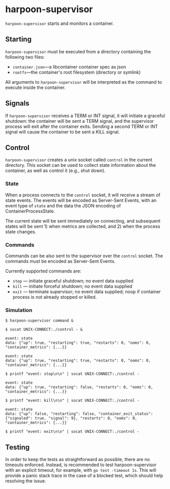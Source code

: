 # harpoon-supervisor

`harpoon-supervisor` starts and monitors a container.

## Starting

`harpoon-supervisor` must be executed from a directory containing the following
two files:

  - `container.json`—a libcontainer container spec as json
  - `rootfs`—the container's root filesystem (directory or symlink)

All arguments to `harpoon-supervisor` will be interpreted as the command to
execute inside the container.

## Signals

If `harpoon-supervisor` receives a TERM or INT signal, it will initiate a
graceful shutdown: the container will be sent a TERM signal, and the supervisor
process will exit after the container exits. Sending a second TERM or INT
signal will cause the container to be sent a KILL signal.

## Control

`harpoon-supervisor` creates a unix socket called `control` in the current
directory. This socket can be used to collect state information about the
container, as well as control it (e.g., shut down).

### State

When a process connects to the `control` socket, it will receive a stream of
state events. The events will be encoded as Server-Sent Events, with an event
type of `state` and the data the JSON encoding of ContainerProcessState.

The current state will be sent immediately on connecting, and subsequent states
will be sent 1) when metrics are collected, and 2) when the process state
changes.

### Commands

Commands can be also sent to the supervisor over the `control` socket. The
commands must be encoded as Server-Sent Events.

Currently supported commands are:

  * `stop` — initiate graceful shutdown; no event data supplied
  * `kill` — initiate forceful shutdown; no event data supplied
  * `exit` — terminate supervisor; no event data supplied; noop if container
    process is not already stopped or killed.

### Simulation

```
$ harpoon-supervisor command &

$ socat UNIX-CONNECT:./control - &

event: state
data: {"up": true, "restarting": true, "restarts": 0, "ooms": 0, "container_metrics": {...}}

event: state
data: {"up": true, "restarting": true, "restarts": 0, "ooms": 0, "container_metrics": {...}}

$ printf "event: stop\n\n" | socat UNIX-CONNECT:./control -

event: state
data: {"up": true, "restarting": false, "restarts": 0, "ooms": 0, "container_metrics": {...}}

$ printf "event: kill\n\n" | socat UNIX-CONNECT:./control -

event: state
data: {"up": false, "restarting": false, "container_exit_status": {"signaled": true, "signal": 9}, "restarts": 0, "ooms": 0, "container_metrics": {...}}

$ printf "event: exit\n\n" | socat UNIX-CONNECT:./control -

```

## Testing

In order to keep the tests as straightforward as possible, there are no
timeouts enforced. Instead, is recommended to test harpoon-supervisor with an
explicit timeout, for example, with `go test -timeout 1s`. This will provide a
panic stack trace in the case of a blocked test, which should help resolving
the issue.
